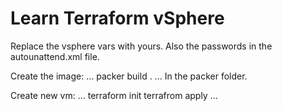 # Learn Terraform vSphere

Replace the vsphere vars with yours. Also the passwords in the autounattend.xml file.

Create the image:
...
packer build .
...
In the packer folder.

Create new vm:
...
terraform init
terrafrom apply
...

